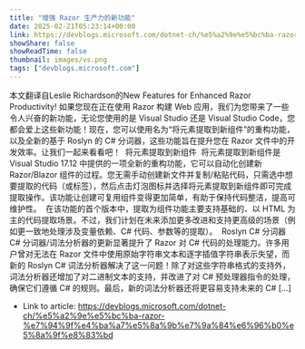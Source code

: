 ```yaml
---
title: "增强 Razor 生产力的新功能"
date: 2025-02-21T05:23:14+00:00
link: https://devblogs.microsoft.com/dotnet-ch/%e5%a2%9e%e5%bc%ba-razor-%e7%94%9f%e4%ba%a7%e5%8a%9b%e7%9a%84%e6%96%b0%e5%8a%9f%e8%83%bd
showShare: false
showReadTime: false
thumbnail: images/vs.png
tags: ["devblogs.microsoft.com"]
---
```

本文翻译自Leslie Richardson的New Features for Enhanced Razor Productivity! 如果您现在正在使用 Razor 构建 Web 应用，我们为您带来了一些令人兴奋的新功能，无论您使用的是 Visual Studio 还是 Visual Studio Code，您都会爱上这些新功能！现在，您可以使用名为“将元素提取到新组件”的重构功能，以及全新的基于 Roslyn 的 C# 分词器，这些功能旨在提升您在 Razor 文件中的开发效率。让我们一起来看看吧！  将元素提取到新组件  将元素提取到新组件是 Visual Studio 17.12 中提供的一项全新的重构功能，它可以自动化创建新 Razor/Blazor 组件的过程。您无需手动创建新文件并复制/粘贴代码，只需选中想要提取的代码（或标签），然后点击灯泡图标并选择将元素提取到新组件即可完成提取操作。该功能让创建可复用组件变得更加简单，有助于保持代码整洁，提高可维护性。  在该功能的首个版本中，提取为组件功能主要支持基础的、以 HTML 为主的代码提取场景。不过，我们计划在未来添加更多改进和支持更高级的场景（例如更一致地处理涉及变量依赖、C# 代码、参数等的提取）。  Roslyn C# 分词器  C# 分词器/词法分析器的更新显著提升了 Razor 对 C# 代码的处理能力。许多用户曾对无法在 Razor 文件中使用原始字符串文本和逐字插值字符串表示失望，而新的 Roslyn C# 词法分析器解决了这一问题！除了对这些字符串格式的支持外，词法分析器还增加了对二进制文本的支持，并改进了对 C# 预处理器指令的处理，确保它们遵循 C# 的规则。最后，新的词法分析器还将更容易支持未来的 C# […]

- Link to article: https://devblogs.microsoft.com/dotnet-ch/%e5%a2%9e%e5%bc%ba-razor-%e7%94%9f%e4%ba%a7%e5%8a%9b%e7%9a%84%e6%96%b0%e5%8a%9f%e8%83%bd